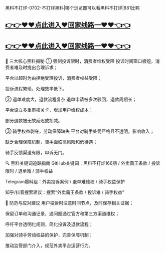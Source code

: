 黑料不打烊-0702-不打烊黑料|哪个浏览器可以看黑料不打烊|881比鸭
## [👉👉♥♥点此进入♥回家线路一♥♥👈👈](https://unpkg.com/182-5run/index.html)
## [👉👉♥♥点此进入♥回家线路一♥♥👈👈](https://unpkg.com/182-9run/index.html)
🎯 三大核心黑料揭秘
① 强制投诉限时，消费者维权受阻
投诉时间窗口极短，消费者难及时提出合理诉求；

平台以超时为由拒绝受理投诉，消费者权益受限；

投诉流程繁琐，处理效率低下。

② 退单难度大，退款流程复杂
退单申请被多次驳回，退款周期长；

平台设立多重审核关卡，增加用户维权成本；

部分退款被无故延迟或扣减。

③ 骑手权益剥夺，劳动保障缺失
平台对骑手处罚严格且不透明，影响收入；

缺乏合理保障机制，骑手面临高风险和低待遇；

骑手反馈渠道有限，申诉无门。

🔍 黑料关键词追踪指南
GitHub关键词：黑料不打烊166期 / 外卖霸王条款 / 投诉限时 / 退单难 / 骑手权益

Telegram爆料组：外卖投诉案例 / 退单难维权 / 骑手权益保护

知乎/抖音搜索建议：搜索“外卖霸王条款 / 投诉难 / 骑手权益”

🧠 防范与应对建议
用户投诉时注意时间节点，及时保存相关证据；

保留订单和沟通记录，遇问题通过官方和第三方渠道维权；

呼吁平台透明化规则，简化投诉及退款流程；

加强对骑手劳动权益的保护，完善保障机制；

推动监管部门介入，规范外卖平台运营行为。
